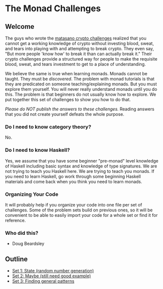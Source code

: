 # The Monad Challenges

## Welcome

The guys who wrote the [matasano crypto challenges](http://cryptopals.com/)
realized that you cannot get a working knowledge of crypto without investing
blood, sweat, and tears into playing with and attempting to break crypto.
They even say, "But more people 'know how' to break it than can actually break
it."  Their crypto challenges provide a structured way for people to make the
requisite blood, sweat, and tears investment to get to a place of
understanding.

We believe the same is true when learning monads.  Monads cannot be taught.
They must be _discovered_.  The problem with monad tutorials is that they are
predicated on someone teaching/explaining monads.  But you must explore them
yourself.  You will never really understand monads until you do this.  The
problem is that beginners do not usually know how to explore.  We put together
this set of challenges to show you how to do that.

_Please do NOT publish the answers to these challenges._  Reading answers that
you did not create yourself defeats the whole purpose.

### Do I need to know category theory?

No.

### Do I need to know Haskell?

Yes, we assume that you have some beginner "pre-monad" level knowledge of
Haskell including basic syntax and knowledge of type signatures.  We are not
trying to teach you Haskell here.  We are trying to teach you monads.  If you
need to learn Haskell, go work through some beginning Haskell materials and
come back when you think you need to learn monads.

### Organizing Your Code

It will probably help if you organize your code into one file per set of
challenges.  Some of the problem sets build on previous ones, so it will be
convenient to be able to easily import your code for a whole set or find it
for reference.

### Who did this?

* Doug Beardsley

## Outline

* [Set 1: State (random number generation)](sets/1/index.md)
* [Set 2: Maybe (still need good example)](sets/2/index.md)
* [Set 3: Finding general patterns](sets/3/index.md)

